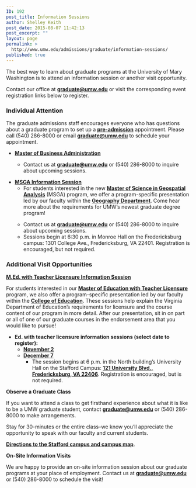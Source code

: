 ```yaml
---
ID: 192
post_title: Information Sessions
author: Shelley Keith
post_date: 2015-08-07 11:42:13
post_excerpt: ""
layout: page
permalink: >
  http://www.umw.edu/admissions/graduate/information-sessions/
published: true
---
```

The best way to learn about graduate programs at the University of Mary Washington is to attend an information session or another visit opportunity.

Contact our office at <a href="mailto:graduate@umw.edu"><strong>graduate@umw.edu</strong></a> or visit the corresponding event registration links below to register.
<h3>Individual Attention</h3>
The graduate admissions staff encourages everyone who has questions about a graduate program to set up a <a href="http://www.umw.edu/admissions/graduate/advising/"><strong>pre-admission</strong></a> appointment. Please call (540) 286-8000 or email <a href="mailto:graduate@umw.edu"><strong>graduate@umw.edu</strong></a> to schedule your appointment.
<ul>
	<li><a href="http://www.umw.edu/admissions/graduate/degrees/mba/"><strong>Master of Business Administration</strong></a></li>
</ul>
<ul>
<ul>
	<li>Contact us at <a href="mailto:graduate@umw.edu"><strong>graduate@umw.edu</strong></a> or (540) 286-8000 to inquire about upcoming sessions.</li>
</ul>
</ul>
<ul>
	<li><strong><u>MSGA Information Session</u></strong>
<ul>
	<li>For students interested in the new <a href="http://www.umw.edu/admissions/graduate/degrees/msga/"><strong>Master of Science in Geospatial Analysis</strong></a> (MSGA) program, we offer a program-specific presentation led by our faculty within the <a href="http://cas.umw.edu/geography/"><strong>Geography Department</strong></a>. Come hear more about the requirements for UMW’s newest graduate degree program!</li>
</ul>
</li>
</ul>
<ul>
<ul>
	<li>Contact us at <a href="mailto:graduate@umw.edu"><strong>graduate@umw.edu</strong></a> or (540) 286-8000 to inquire about upcoming sessions.</li>
	<li>Sessions begin at 6:30 p.m. in Monroe Hall on the Fredericksburg campus: 1301 College Ave., Fredericksburg, VA 22401. Registration is encouraged, but not required.</li>
</ul>
</ul>
<h3>Additional Visit Opportunities</h3>
<strong><u>M.Ed. with Teacher Licensure Information Session</u></strong>

For students interested in our <a href="http://www.umw.edu/admissions/graduate/degrees/med-teacher-licensure/"><strong>Master of Education with Teacher Licensure</strong></a> program, we also offer a program-specific presentation led by our faculty within the <a href="http://education.umw.edu"><strong>College of Education</strong></a>. These sessions help explain the Virginia Department of Education’s requirements for licensure and the course content of our program in more detail. After our presentation, sit in on part or all of one of our graduate courses in the endorsement area that you would like to pursue!
<ul>
	<li><strong>Ed. with teacher licensure information sessions (select date to register):</strong>
<ul>
	<li><a href="https://umw.askadmissions.net/Portal/EI/ViewDetails?gid=623577b5044b47d9144eb78815b386b1b39352"><strong>November 2</strong></a></li>
	<li><a href="https://umw.askadmissions.net/Portal/EI/ViewDetails?gid=623577373dc74b57be4a9aa311dc7821ffbb3e"><strong>December 7</strong></a>
<ul>
	<li>The session begins at 6 p.m. in the North building’s University Hall on the Stafford Campus: <a href="https://goo.gl/maps/pa8z3"><strong>121 University Blvd., Fredericksburg, VA 22406</strong></a>. Registration is encouraged, but is not required.</li>
</ul>
</li>
</ul>
</li>
</ul>
<strong>Observe a Graduate Class</strong>

If you want to attend a class to get firsthand experience about what it is like to be a UMW graduate student, contact <a href="mailto:graduate@umw.edu"><strong>graduate@umw.edu</strong></a> or (540) 286-8000 to make arrangements.

Stay for 30-minutes or the entire class–we know you’ll appreciate the opportunity to speak with our faculty and current students.

<a href="http://www.umw.edu/visitors/stafford-campus/"><strong>Directions to the Stafford campus and campus map</strong></a>.

<strong>On-Site Information Visits</strong>

We are happy to provide an on-site information session about our graduate programs at your place of employment. Contact us at <a href="mailto:graduate@umw.edu"><strong>graduate@umw.edu</strong></a> or (540) 286-8000 to schedule the visit!